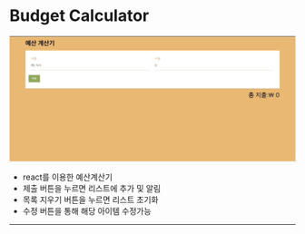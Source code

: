 # Budget Calculator

![budget](/contents/budgetCalculator-1.gif)








- react를 이용한 예산계산기
- 제출 버튼을 누르면 리스트에 추가 및 알림
- 목록 지우기 버튼을 누르면 리스트 초기화
- 수정 버튼을 통해 해당 아이템 수정가능


----
